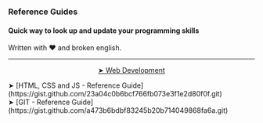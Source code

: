 ### Reference Guides

#### Quick way to look up and update your programming skills
Written with ❤️ and broken english. 

<nav>
  
---

<p align="center"><a target="_blank" href="https://gist.github.com/2fbb850fd4ad3adae20096c75bb9a333.git"> ➤ Web Development</a></p>
<a target="_blank"> ➤ [HTML, CSS and JS - Reference Guide](https://gist.github.com/23a04c0b6bcf766fb073e3f1e2d80f0f.git)</a><br>
<a target="_blank"> ➤ [GIT - Reference Guide](https://gist.github.com/a473b6bdbf83245b20b714049868fa6a.git)</a><br>
  
<nav>
